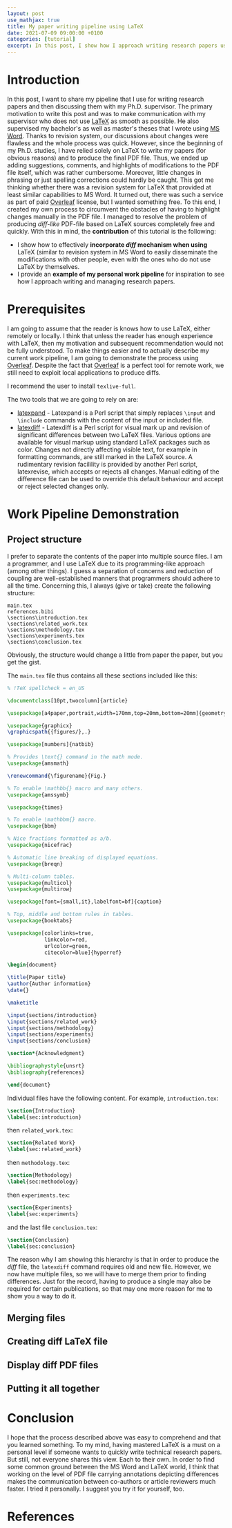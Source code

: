 ```yaml
---
layout: post
use_mathjax: true
title: My paper writing pipeline using LaTeX
date: 2021-07-09 09:00:00 +0100
categories: [tutorial]
excerpt: In this post, I show how I approach writing research papers using LaTeX.
---
```


# Introduction

In this post, I want to share my pipeline that I use for writing research papers and then discussing them with my Ph.D. supervisor. The primary motivation to write this post and was to make communication with my supervisor who does not use [LaTeX](https://www.latex-project.org/) as smooth as possible. He also supervised my bachelor's as well as master's theses that I wrote using [MS Word](https://www.microsoft.com/sk-sk/microsoft-365/word). Thanks to revision system, our discussions about changes were flawless and the whole process was quick. However, since the beginning of my Ph.D. studies, I have relied solely on LaTeX to write my papers (for obvious reasons) and to produce the final PDF file. Thus, we ended up adding suggestions, comments, and highlights of modifications to the PDF file itself, which was rather cumbersome. Moreover, little changes in phrasing or just spelling corrections could hardly be caught. This got me thinking whether there was a revision system for LaTeX that provided at least similar capabilities to MS Word. It turned out, there was such a service as part of paid [Overleaf](https://www.overleaf.com/) license, but I wanted something free. To this end, I created my own process to circumvent the obstacles of having to highlight changes manually in the PDF file. I managed to resolve the problem of producing *diff-like* PDF-file based on LaTeX sources completely free and quickly. With this in mind, the **contribution** of this tutorial is the following:
* I show how to effectively **incorporate *diff* mechanism when using** LaTeX (similar to revision system in MS Word to easily disseminate the modifications with other people, even with the ones who do not use LaTeX by themselves.
* I provide an **example of my personal work pipeline** for inspiration to see how I approach writing and managing research papers.

# Prerequisites

I am going to assume that the reader is knows how to use LaTeX, either remotely or locally. I think that unless the reader has enough experience with LaTeX, then my motivation and subsequent recommendation would not be fully understood. To make things easier and to actually describe my current work pipeline, I am going to demonstrate the process using [Overleaf](https://www.overleaf.com/). Despite the fact that [Overleaf](https://www.overleaf.com/) is a perfect tool for remote work, we still need to exploit local applications to produce diffs.

I recommend the user to install `texlive-full`.

The two tools that we are going to rely on are:

* [latexpand](https://www.ctan.org/pkg/latexpand) - Latexpand is a Perl script that simply replaces `\input` and `\include` commands with the content of the input or included file.
* [latexdiff](https://www.ctan.org/pkg/latexdiff) - Latexdiff is a Perl script for visual mark up and revision of significant differences between two LaTeX files. Various options are available for visual markup using standard LaTeX packages such as color. Changes not directly affecting visible text, for example in formatting commands, are still marked in the LaTeX source. A rudimentary revision facilility is provided by another Perl script, latexrevise, which accepts or rejects all changes. Manual editing of the difference file can be used to override this default behaviour and accept or reject selected changes only. 

# Work Pipeline Demonstration

## Project structure

I prefer to separate the contents of the paper into multiple source files. I am a programmer, and I use LaTeX due to its programming-like approach (among other things). I guess a separation of concerns and reduction of coupling are well-established manners that programmers should adhere to all the time. Concerning this, I always (give or take) create the following structure:

```
main.tex
references.bibi
\sections\introduction.tex
\sections\related_work.tex
\sections\methodology.tex
\sections\experiments.tex
\sections\conclusion.tex
```

Obviously, the structure would change a little from paper the paper, but you get the gist.

The `main.tex` file thus contains all these sections included like this:

```latex
% !TeX spellcheck = en_US

\documentclass[10pt,twocolumn]{article}

\usepackage[a4paper,portrait,width=170mm,top=20mm,bottom=20mm]{geometry}

\usepackage{graphicx}
\graphicspath{{figures/},.}

\usepackage[numbers]{natbib}

% Provides \text{} command in the math mode.
\usepackage{amsmath}

\renewcommand{\figurename}{Fig.}

% To enable \mathbb{} macro and many others.
\usepackage{amssymb}

\usepackage{times} 

% To enable \mathbbm{} macro.
\usepackage{bbm}

% Nice fractions formatted as a/b.
\usepackage{nicefrac}

% Automatic line breaking of displayed equations.
\usepackage{breqn}

% Multi-column tables.
\usepackage{multicol}
\usepackage{multirow}

\usepackage[font={small,it},labelfont=bf]{caption}

% Top, middle and bottom rules in tables.
\usepackage{booktabs}

\usepackage[colorlinks=true,
            linkcolor=red,
            urlcolor=green,
            citecolor=blue]{hyperref}

\begin{document}

\title{Paper title}
\author{Author information}
\date{}

\maketitle

\input{sections/introduction}
\input{sections/related_work}
\input{sections/methodology}
\input{sections/experiments}
\input{sections/conclusion}

\section*{Acknowledgment}

\bibliographystyle{unsrt}
\bibliography{references}

\end{document}
```

Individual files have the following content. For example, `introduction.tex`:

```latex
\section{Introduction}
\label{sec:introduction}
```

then `related_work.tex`:

```latex
\section{Related Work}
\label{sec:related_work}
```

then `methodology.tex`:

```latex
\section{Methodology}
\label{sec:methodology}
```

then `experiments.tex`:

```latex
\section{Experiments}
\label{sec:experiments}
```

and the last file `conclusion.tex`:
```latex
\section{Conclusion}
\label{sec:conclusion}
```

The reason why I am showing this hierarchy is that in order to produce the *diff* file, the `latexdiff` command requires old and new file. However, we now have multiple files, so we will have to merge them prior to finding differences. Just for the record, having to produce a single may also be required for certain publications, so that may one more reason for me to show you a way to do it.

## Merging files

## Creating diff LaTeX file

## Display diff PDF files

## Putting it all together

# Conclusion

I hope that the process described above was easy to comprehend and that you learned something. To my mind, having mastered LaTeX is a must on a personal level if someone wants to quickly write technical research papers. But still, not everyone shares this view. Each to their own. In order to find some common ground between the MS Word and LaTeX world, I think that working on the level of PDF file carrying annotations depicting differences makes the communication between co-authors or article reviewers much faster. I tried it personally. I suggest you try it for yourself, too.

# References
